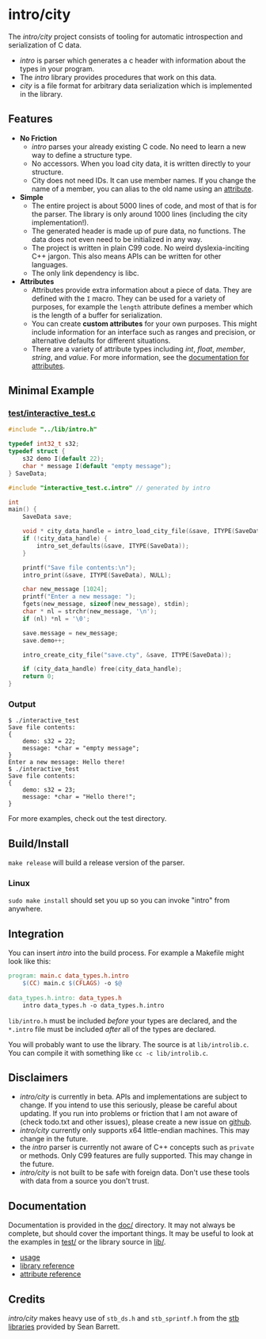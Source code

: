# intro/city

The *intro/city* project consists of tooling for automatic introspection and serialization of C data.
 - *intro* is parser which generates a c header with information about the types in your program.
 - The *intro* library provides procedures that work on this data.
 - *city* is a file format for arbitrary data serialization which is implemented in the library.

## Features
 - **No Friction**    
    - *intro* parses your already existing C code. No need to learn a new way to define a structure type.
    - No accessors. When you load city data, it is written directly to your structure.
    - City does not need IDs. It can use member names. If you change the name of a member, you can alias to the old name using an [attribute](doc/ATTRIBUTE.md#alias).
 - **Simple**    
    - The entire project is about 5000 lines of code, and most of that is for the parser. The library is only around 1000 lines (including the city implementation!).
    - The generated header is made up of pure data, no functions. The data does not even need to be initialized in any way.
    - The project is written in plain C99 code. No weird dyslexia-inciting C++ jargon. This also means APIs can be written for other languages.
    - The only link dependency is libc.
 - **Attributes**
    - Attributes provide extra information about a piece of data. They are defined with the `I` macro. They can be used for a variety of purposes, for example the `length` attribute defines a member which is the length of a buffer for serialization.
    - You can create **custom attributes** for your own purposes. This might include information for an interface such as ranges and precision, or alternative defaults for different situations.
    - There are a variety of attribute types including *int*, *float*, *member*, *string*, and *value*. For more information, see the [documentation for attributes](doc/ATTRIBUTE.md).

## Minimal Example

### [test/interactive\_test.c](test/interactive_test.c)
```C
#include "../lib/intro.h"

typedef int32_t s32;
typedef struct {
    s32 demo I(default 22);
    char * message I(default "empty message");
} SaveData;

#include "interactive_test.c.intro" // generated by intro

int
main() {
    SaveData save;

    void * city_data_handle = intro_load_city_file(&save, ITYPE(SaveData), "save.cty");
    if (!city_data_handle) {
        intro_set_defaults(&save, ITYPE(SaveData));
    }

    printf("Save file contents:\n");
    intro_print(&save, ITYPE(SaveData), NULL);

    char new_message [1024];
    printf("Enter a new message: ");
    fgets(new_message, sizeof(new_message), stdin);
    char * nl = strchr(new_message, '\n');
    if (nl) *nl = '\0';

    save.message = new_message;
    save.demo++;

    intro_create_city_file("save.cty", &save, ITYPE(SaveData));

    if (city_data_handle) free(city_data_handle);
    return 0;
}
```

### Output
```console
$ ./interactive_test
Save file contents:
{
    demo: s32 = 22;
    message: *char = "empty message";
}
Enter a new message: Hello there!
$ ./interactive_test
Save file contents:
{
    demo: s32 = 23;
    message: *char = "Hello there!";
}
```

For more examples, check out the test directory.

## Build/Install
`make release` will build a release version of the parser.

### Linux
`sudo make install` should set you up so you can invoke "intro" from anywhere.

## Integration
You can insert *intro* into the build process. For example a Makefile might look like this:

```Makefile
program: main.c data_types.h.intro
    $(CC) main.c $(CFLAGS) -o $@
    
data_types.h.intro: data_types.h
    intro data_types.h -o data_types.h.intro
```

`lib/intro.h` must be included *before* your types are declared, and the `*.intro` file must be included *after* all of the types are declared.   
  
You will probably want to use the library. The source is at `lib/introlib.c`. You can compile it with something like `cc -c lib/introlib.c`.    

## Disclaimers

 - *intro/city* is currently in beta. APIs and implementations are subject to change. If you intend to use this seriously, please be careful about updating. If you run into problems or friction that I am not aware of (check todo.txt and other issues), please create a new issue on [github](https://github.com/cyman-ide/introcity).
 - *intro/city* currently only supports x64 little-endian machines. This may change in the future.
 - the *intro* parser is currently not aware of C++ concepts such as `private` or methods. Only C99 features are fully supported. This may change in the future.
 - *intro/city* is not built to be safe with foreign data. Don't use these tools with data from a source you don't trust.

## Documentation
Documentation is provided in the [doc/](doc/) directory. It may not always be complete, but should cover the important things. It may be useful to look at the examples in [test/](test/) or the library source in [lib/](lib/).    
 - [usage](doc/USAGE.md)
 - [library reference](doc/LIB.md)
 - [attribute reference](doc/ATTRIBUTE.md)

## Credits
*intro/city* makes heavy use of `stb_ds.h` and `stb_sprintf.h` from the [stb libraries](https://github.com/nothings/stb) provided by Sean Barrett.
